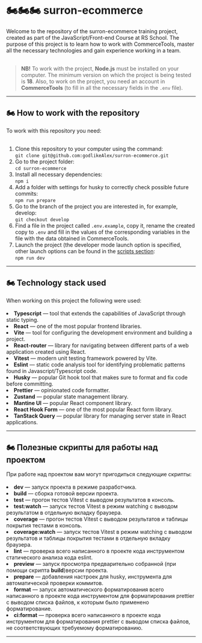 <h1 id="heading">🏍️🏍️🏍️ surron-ecommerce</h1>
 Welcome to the repository of the surron-ecommerce training project, created
    as part of the JavaScript/Front-end Course at RS School. The purpose of this
    project is to learn how to work with CommerceTools, master all the necessary
    technologies and gain experience working in a team.
    <br><br>
    <blockquote>
      <b>NB!</b> To work with the project, <b>Node.js</b> must be installed on
      your computer. The minimum version on which the project is being tested is
      <b>18</b>. Also, to work on the project, you need an account in
      <b>CommerceTools</b> (to fill in all the necessary fields in the
      <code>.env</code> file).
    </blockquote>
    <hr>
<h2 id="github-workflow">🏍️ How to work with the repository</h2>
 To work with this repository you need:
    <br><br>
    <ol>
      <li>
        Clone this repository to your computer using the command:
        <br><code
          >git clone git@github.com:godlikeAlex/surron-ecommerce.git</code
        >
      </li>
      <li>
        Go to the project folder:
        <br><code>cd surron-ecommerce</code>
      </li>
      <li>
        Install all necessary dependencies:
        <br><code>npm i</code>
      </li>
      <li>
        Add a folder with settings for husky to correctly check possible future
        commits:
        <br><code>npm run prepare</code>
      </li>
      <li>
        Go to the branch of the project you are interested in, for example,
        develop:
        <br><code>git checkout develop</code>
      </li>
      <li>
        Find a file in the project called <code>.env.example</code>, copy it,
        rename the created copy to <code>.env</code> and fill in the values of
        the corresponding variables in the file with the data obtained in
        CommerceTools.
      </li>
      <li>
        Launch the project (the developer mode launch option is specified, other
        launch options can be found in the <a href="#scripts-section">scripts section</a>:
        <br><code>npm run dev</code>
      </li>
    </ol>
    <hr>
<h2 id="used-stack">🏍️ Technology stack used</h2>
 When working on this project the following were used:
    <br><br>
    <li>
      <b>Typescript</b> — tool that extends the capabilities of JavaScript
      through static typing.
    </li>
    <li><b>React</b> — one of the most popular frontend libraries.</li>
    <li>
      <b>Vite</b> — tool for configuring the development environment and
      building a project.
    </li>
    <li>
      <b>React-router</b> — library for navigating between different parts of a
      web application created using React.
    </li>
    <li><b>Vitest</b> — modern unit testing framework powered by Vite.</li>
    <li>
      <b>Eslint</b> — static code analysis tool for identifying problematic
      patterns found in Javascript/Typescript code.
    </li>
    <li>
      <b>Husky</b> — popular Git hook tool that makes sure to format and fix
      code before committing.
    </li>
    <li><b>Prettier</b> — opinionated code formatter.</li>
    <li><b>Zustand</b> — popular state management library.</li>
    <li><b>Mantine UI</b> — popular React component library.</li>
    <li>
      <b>React Hook Form</b> — one of the most popular React form library.
    </li>
    <li>
      <b>TanStack Query</b> — popular library for managing server state in React
      applications.
    </li>
    <hr>
<h2 id="scripts-section">🏍️ Полезные скрипты для работы над проектом</h2>
При работе над проектом вам могут пригодиться следующие скрипты:
<br><br>
<li> <b>dev</b> — запуск проекта в режиме разработчика.</li>
<li> <b>build</b> — сборка готовой версии проекта.</li>
<li> <b>test</b> — прогон тестов Vitest с выводом результатов в консоль.</li>
<li> <b>test:watch</b> — запуск тестов Vitest в режим watching с выводом результатом в отдельную вкладку браузера.</li>
<li> <b>coverage</b> — прогон тестов Vitest с выводом результатов и таблицы покрытия тестами в консоль.</li>
<li> <b>coverage:watch</b> — запуск тестов Vitest в режим watching с выводом результатов и таблицы покрытия тестами в отдельную вкладку браузера.</li>
<li> <b>lint</b> — проверка всего написанного в проекте кода инструментом статического анализа кода eslint.</li>
<li> <b>preview</b> — запуск просмотра предварительно собранной (при помощи скрипта <b>build</b>)версии проекта.</li>
<li> <b>prepare</b> — добавления настроек для husky, инструмента для автоматической проверки коммитов.</li>
<li> <b>format</b> — запуск автоматического форматирования всего написанного в проекте кода инструментом для форматирования prettier с выводом списка файлов, к которым было применено форматирование.</li>
<li> <b>ci:format</b> — проверка всего написанного в проекте кода инструментом для форматирования prettier с выводом списка файлов, не соответствующих требуемому форматированию.</li>
<hr>

